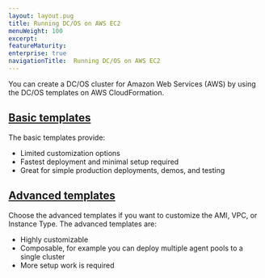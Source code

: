 ```yaml
---
layout: layout.pug
title: Running DC/OS on AWS EC2
menuWeight: 100
excerpt:
featureMaturity:
enterprise: true
navigationTitle:  Running DC/OS on AWS EC2
---
```


You can create a DC/OS cluster for Amazon Web Services (AWS) by using the DC/OS templates on AWS CloudFormation.

## [Basic templates](/docs/1.10/installing/cloud/aws/basic/)
The basic templates provide:

* Limited customization options
* Fastest deployment and minimal setup required
* Great for simple production deployments, demos, and testing

## [Advanced templates](/docs/1.10/installing/cloud/aws/advanced/)
Choose the advanced templates if you want to customize the AMI, VPC, or Instance Type. The advanced templates are:

* Highly customizable
* Composable, for example you can deploy multiple agent pools to a single cluster
* More setup work is required